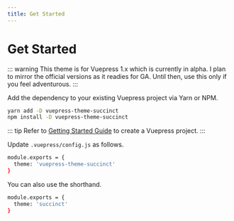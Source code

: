 ```yaml
---
title: Get Started
---
```


# Get Started

::: warning
This theme is for Vuepress 1.x which is currently in alpha. I plan to mirror the official versions as it readies for GA. Until then, use this only if you feel adventurous.
:::

Add the dependency to your existing Vuepress project via Yarn or NPM.

```bash
yarn add -D vuepress-theme-succinct
npm install -D vuepress-theme-succinct
```

::: tip
Refer to [Getting Started Guide](https://vuepress.vuejs.org/guide/getting-started.html) to create a Vuepress project.
:::

Update `.vuepress/config.js` as follows.

```bash
module.exports = {
  theme: 'vuepress-theme-succinct'
}
```

You can also use the shorthand.

```bash
module.exports = {
  theme: 'succinct'
}
```
